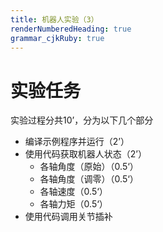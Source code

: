 ```yaml
---
title: 机器人实验（3）
renderNumberedHeading: true
grammar_cjkRuby: true
---
```


# 实验任务
实验过程分共10’，分为以下几个部分
- 编译示例程序并运行（2’）
- 使用代码获取机器人状态（2’）
	- 各轴角度（原始）（0.5‘）
	- 各轴角度（调零）（0.5‘）
	- 各轴速度（0.5‘）
	- 各轴力矩（0.5‘）
- 使用代码调用关节插补
